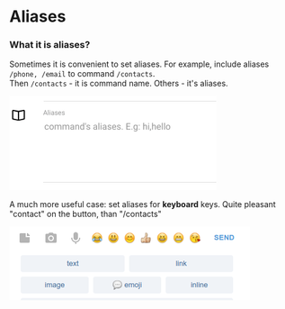 # Aliases

### What it is aliases?

Sometimes it is convenient to set aliases. For example, include aliases `/phone, /email` to command `/contacts`.  
Then `/contacts` - it is command name. Others - it's aliases.

![Aliases can be modified on command editing ](../.gitbook/assets/image%20%283%29.png)

A much more useful case: set aliases for **keyboard** keys. Quite pleasant "contact" on the button, than "/contacts"

![](../.gitbook/assets/image%20%286%29.png)

